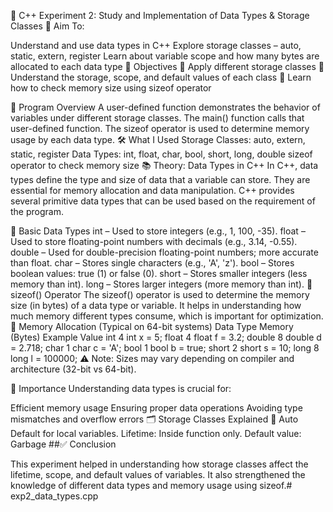 🧪 C++ Experiment 2: Study and Implementation of Data Types & Storage Classes
🎯 Aim
To:

Understand and use data types in C++
Explore storage classes – auto, static, extern, register
Learn about variable scope and how many bytes are allocated to each data type
📌 Objectives
🔹 Apply different storage classes
🔹 Understand the storage, scope, and default values of each class
🔹 Learn how to check memory size using sizeof operator

🧾 Program Overview
A user-defined function demonstrates the behavior of variables under different storage classes.
The main() function calls that user-defined function.
The sizeof operator is used to determine memory usage by each data type.
🛠️ What I Used
Storage Classes: auto, extern, static, register
Data Types: int, float, char, bool, short, long, double
sizeof operator to check memory size
📚 Theory: Data Types in C++
In C++, data types define the type and size of data that a variable can store. They are essential for memory allocation and data manipulation. C++ provides several primitive data types that can be used based on the requirement of the program.

🔹 Basic Data Types
int – Used to store integers (e.g., 1, 100, -35).
float – Used to store floating-point numbers with decimals (e.g., 3.14, -0.55).
double – Used for double-precision floating-point numbers; more accurate than float.
char – Stores single characters (e.g., 'A', 'z').
bool – Stores boolean values: true (1) or false (0).
short – Stores smaller integers (less memory than int).
long – Stores larger integers (more memory than int).
🔹 sizeof() Operator
The sizeof() operator is used to determine the memory size (in bytes) of a data type or variable.
It helps in understanding how much memory different types consume, which is important for optimization.
🔹 Memory Allocation (Typical on 64-bit systems)
Data Type	Memory (Bytes)	Example Value
int	4	int x = 5;
float	4	float f = 3.2;
double	8	double d = 2.718;
char	1	char c = 'A';
bool	1	bool b = true;
short	2	short s = 10;
long	8	long l = 100000;
⚠️ Note: Sizes may vary depending on compiler and architecture (32-bit vs 64-bit).

🔹 Importance
Understanding data types is crucial for:

Efficient memory usage
Ensuring proper data operations
Avoiding type mismatches and overflow errors
🗂️ Storage Classes Explained
🔸 Auto
Default for local variables.
Lifetime: Inside function only.
Default value: Garbage
##✅ Conclusion

This experiment helped in understanding how storage classes affect the lifetime, scope, and default values of variables.
It also strengthened the knowledge of different data types and memory usage using sizeof.# exp2_data_types.cpp
